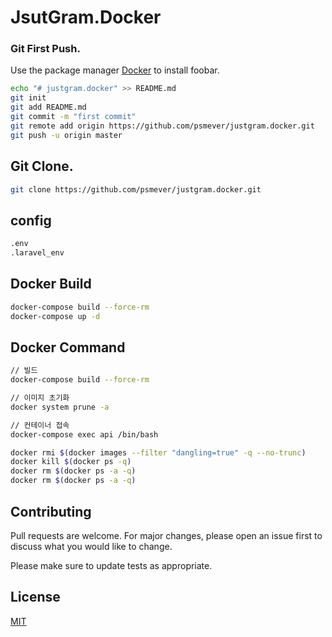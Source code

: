 # JsutGram.Docker

### Git First Push.

Use the package manager [Docker](https://www.docker.com) to install foobar.

```bash
echo "# justgram.docker" >> README.md
git init
git add README.md
git commit -m "first commit"
git remote add origin https://github.com/psmever/justgram.docker.git
git push -u origin master
```

## Git Clone.

```bash
git clone https://github.com/psmever/justgram.docker.git
```

## config
```bash
.env
.laravel_env
```

## Docker Build
```bash
docker-compose build --force-rm
docker-compose up -d
```

## Docker Command
```bash
// 빌드
docker-compose build --force-rm

// 이미지 초기화
docker system prune -a

// 컨테이너 접속
docker-compose exec api /bin/bash

docker rmi $(docker images --filter "dangling=true" -q --no-trunc)
docker kill $(docker ps -q)
docker rm $(docker ps -a -q)
docker rm $(docker ps -a -q)

```

## Contributing
Pull requests are welcome. For major changes, please open an issue first to discuss what you would like to change.

Please make sure to update tests as appropriate.

## License
[MIT](https://choosealicense.com/licenses/mit/)
